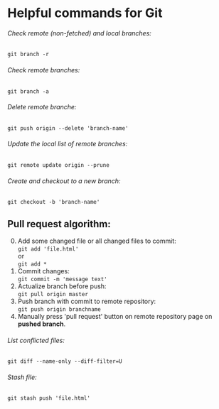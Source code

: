 # Helpful commands for Git

###### Check remote (non-fetched) and local branches: 
`git branch -r`

###### Check remote branches: 
`git branch -a`

###### Delete remote branche: 
`git push origin --delete 'branch-name'`

###### Update the local list of remote branches:
`git remote update origin --prune`

###### Create and checkout to a new branch:
`git checkout -b 'branch-name'`

## Pull request algorithm:

0) Add some changed file or all changed files to commit:  
`git add 'file.html'`  
or  
`git add *`
1) Commit changes:  
`git commit -m 'message text'`
2) Actualize branch before push:  
`git pull origin master`
3) Push branch with commit to remote repository:  
`git push origin branchname`
4) Manually press 'pull request' button on remote repository page on **pushed branch**.


###### List conflicted files:  
`git diff --name-only --diff-filter=U`

###### Stash file:
`git stash push 'file.html'`
